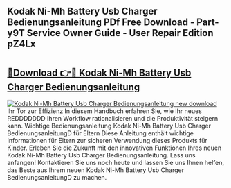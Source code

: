 ## Kodak Ni-Mh Battery Usb Charger Bedienungsanleitung PDf Free Download - Part-y9T Service Owner Guide - User Repair Edition pZ4Lx

# <h2><a href="http://df3360.blite.top/?on=Kodak+Ni-Mh+Battery+Usb+Charger+Bedienungsanleitung">🔗Download 👉🔴 Kodak Ni-Mh Battery Usb Charger Bedienungsanleitung</a></h2>

[![Kodak Ni-Mh Battery Usb Charger Bedienungsanleitung new download](https://i.imgur.com/lujVjoI.png)](http://df3360.blite.top/?on=Kodak+Ni-Mh+Battery+Usb+Charger+Bedienungsanleitung)
Ihr Tor zur Effizienz In diesem Handbuch erfahren Sie, wie Ihr neues REDDDDDDD Ihren Workflow rationalisieren und die Produktivität steigern kann. Wichtige Bedienungsanleitung Kodak Ni-Mh Battery Usb Charger BedienungsanleitungD für Eltern Diese Anleitung enthält wichtige Informationen für Eltern zur sicheren Verwendung dieses Produkts für Kinder. Erleben Sie die Zukunft mit den innovativen Funktionen Ihres neuen Kodak Ni-Mh Battery Usb Charger Bedienungsanleitung. Lass uns anfangen! Kontaktieren Sie uns noch heute und lassen Sie uns Ihnen helfen, das Beste aus Ihrem neuen Kodak Ni-Mh Battery Usb Charger BedienungsanleitungD zu machen.
